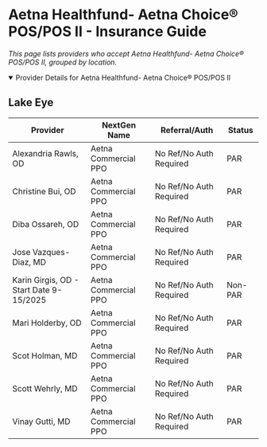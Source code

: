 # Aetna Healthfund- Aetna Choice® POS/POS II - Insurance Guide

*This page lists providers who accept Aetna Healthfund- Aetna Choice® POS/POS II, grouped by location.*

<details open><summary>Provider Details for Aetna Healthfund- Aetna Choice® POS/POS II</summary>

## Lake Eye 

| Provider | NextGen Name | Referral/Auth | Status |
|----------|-------------|--------------|--------|
| Alexandria Rawls, OD | Aetna Commercial PPO | No Ref/No Auth Required | PAR |
| Christine Bui, OD | Aetna Commercial PPO | No Ref/No Auth Required | PAR |
| Diba Ossareh, OD | Aetna Commercial PPO | No Ref/No Auth Required | PAR |
| Jose Vazques-Diaz, MD | Aetna Commercial PPO | No Ref/No Auth Required | PAR |
| Karin Girgis, OD - Start Date 9-15/2025 | Aetna Commercial PPO | No Ref/No Auth Required | Non-PAR |
| Mari Holderby, OD | Aetna Commercial PPO | No Ref/No Auth Required | PAR |
| Scot Holman, MD | Aetna Commercial PPO | No Ref/No Auth Required | PAR |
| Scott Wehrly, MD | Aetna Commercial PPO | No Ref/No Auth Required | PAR |
| Vinay Gutti, MD | Aetna Commercial PPO | No Ref/No Auth Required | PAR |

</details>

